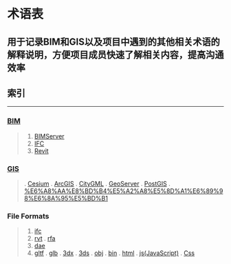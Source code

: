 # 术语表
## 用于记录BIM和GIS以及项目中遇到的其他相关术语的解释说明，方便项目成员快速了解相关内容，提高沟通效率
## 索引
---
### [BIM](https://github.com/CHINA-BONC/Terminology/blob/master/BIM/BIM.md)  
> 1. [BIMServer](https://github.com/CHINA-BONC/Terminology/blob/master/BIM/BIMServer.md)
> 1. [IFC](https://github.com/CHINA-BONC/Terminology/blob/master/BIM/LOD.md)
> 1. [Revit](https://github.com/CHINA-BONC/Terminology/blob/master/BIM/Revit.md)

### [GIS](https://github.com/CHINA-BONC/Terminology/blob/master/GIS/GIS.md)  
> . [Cesium](https://github.com/CHINA-BONC/Terminology/blob/master/GIS/Cesium.md)
> . [ArcGIS](https://github.com/CHINA-BONC/Terminology/blob/master/GIS/ArcGIS.md)
> . [CityGML](https://github.com/CHINA-BONC/Terminology/blob/master/GIS/CityGML.md)
> . [GeoServer](https://github.com/CHINA-BONC/Terminology/blob/master/GIS/GeoServer.md)
> . [PostGIS](https://github.com/CHINA-BONC/Terminology/blob/master/GIS/PostGIS.md)
> . [%E6%A8%AA%E8%BD%B4%E5%A2%A8%E5%8D%A1%E6%89%98%E6%8A%95%E5%BD%B1](https://github.com/CHINA-BONC/Terminology/blob/master/GIS/%E6%A8%AA%E8%BD%B4%E5%A2%A8%E5%8D%A1%E6%89%98%E6%8A%95%E5%BD%B1.md)  

### File Formats   
> 1. [ifc](#)
> 1. [rvt](#) 
> . [rfa](#)
> 1. [dae](#)
> 1. [gltf](#)
> . [glb](#)
> . [3dx](#)
> . [3ds](#)
> . [obj](#)
> . [bin](#)
> . [html](#)
> . [js(JavaScript)](#)
> . [Css](#)

